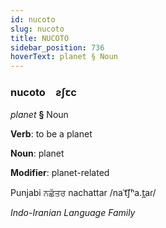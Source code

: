 ```yaml
---
id: nucoto
slug: nucoto
title: NUCOTO
sidebar_position: 736
hoverText: planet § Noun
---
```


### nucoto&emsp;<span kind="abugida">ƨʃꞇc</span>

*planet* **§** Noun

**Verb**: to be a planet

**Noun**: planet

**Modifier**: planet-related

Punjabi ਨਛੱਤਰ nachattar /naˈt͡ʃʰa.t̪aɾ/

*Indo-Iranian Language Family*